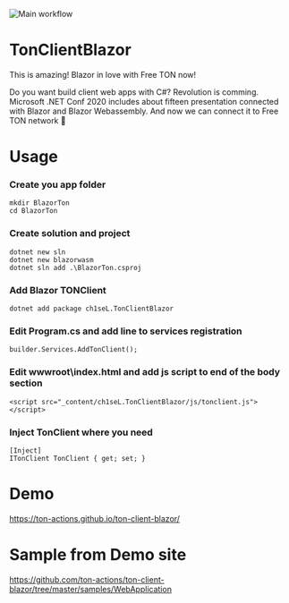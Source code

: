 ![Main workflow](https://github.com/ton-actions/ton-client-blazor/workflows/Main%20workflow/badge.svg)

# TonClientBlazor

This is amazing! Blazor in love with Free TON now!

Do you want build client web apps with C#? 
Revolution is comming. Microsoft .NET Conf 2020 includes about fifteen presentation connected with Blazor and Blazor Webassembly. And now we can connect it to Free TON network 🌟

# Usage

### Create you app folder

```
mkdir BlazorTon
cd BlazorTon
```

### Create solution and project

```
dotnet new sln
dotnet new blazorwasm
dotnet sln add .\BlazorTon.csproj
```

### Add Blazor TONClient

```
dotnet add package ch1seL.TonClientBlazor
```

### Edit Program.cs and add line to services registration

```
builder.Services.AddTonClient();
```

### Edit wwwroot\index.html and add js script to end of the body section

```
<script src="_content/ch1seL.TonClientBlazor/js/tonclient.js"></script>
```

### Inject TonClient where you need

```
[Inject]
ITonClient TonClient { get; set; }
```

# Demo

https://ton-actions.github.io/ton-client-blazor/

# Sample from Demo site

https://github.com/ton-actions/ton-client-blazor/tree/master/samples/WebApplication
